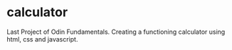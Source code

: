 # calculator
Last Project of Odin Fundamentals.
Creating a functioning calculator using html, css and javascript.